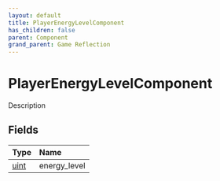 ```yaml
---
layout: default
title: PlayerEnergyLevelComponent
has_children: false
parent: Component
grand_parent: Game Reflection
---
```

# PlayerEnergyLevelComponent
Description 

## Fields
| Type | Name |
|:-------------|:--------------|
| [uint](/game-reflection/components/uint.md) | energy_level |
